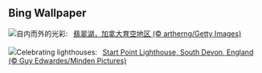 ## Bing Wallpaper
![](https://www.bing.com/th?id=OHR.EmeraldLakeYukon_ZH-CN4281156537_UHD.jpg&w=1000)自内而外的光彩:&nbsp;&ensp;[翡翠湖，加拿大育空地区 (© artherng/Getty Images)](https://www.bing.com/th?id=OHR.EmeraldLakeYukon_ZH-CN4281156537_UHD.jpg)
<br><br/>
![](https://www.bing.com/th?id=OHR.StartPointLight_EN-US0323042936_UHD.jpg&w=1000)Celebrating lighthouses:&nbsp;&ensp;[Start Point Lighthouse, South Devon, England (© Guy Edwardes/Minden Pictures)](https://www.bing.com/th?id=OHR.StartPointLight_EN-US0323042936_UHD.jpg)
<br><br/>
